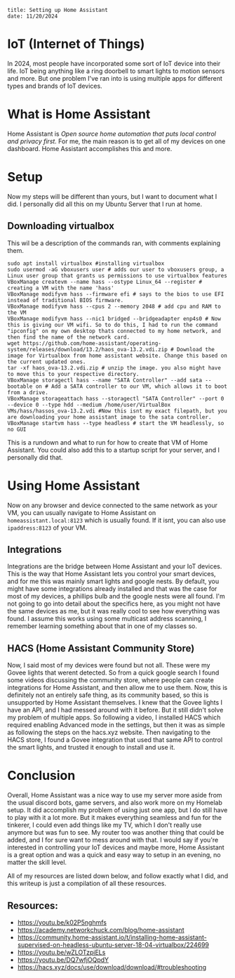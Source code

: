 ```
title: Setting up Home Assistant
date: 11/20/2024

```

# IoT (Internet of Things)

In 2024, most people have incorporated some sort of IoT device into their life. 
IoT being anything like a ring doorbell to smart lights to motion sensors and more.
But one problem I've ran into is using multiple apps for different types and 
brands of IoT devices. 

# What is Home Assistant
Home Assistant is *Open source home automation that puts local control and privacy first.*
For me, the main reason is to get all of my devices on one dashboard.
Home Assistant accomplishes this and more.

# Setup
Now my steps will be different than yours, but I want to document what I did.
I personally did all this on my Ubuntu Server that I run at home.

## Downloading virtualbox
This wil be a description of the commands ran, with comments explaining them.
```
sudo apt install virtualbox #installing virtualbox
sudo usermod -aG vboxusers user # adds our user to vboxusers group, a Linux user group that grants us permissions to use virtualbox features
VBoxManage createvm --name hass --ostype Linux_64 --register # creating a VM with the name 'hass'
VBoxManage modifyvm hass --firmware efi # says to the bios to use EFI instead of traditional BIOS firmware.
VBoxManage modifyvm hass --cpus 2 --memory 2048 # add cpu and RAM to the VM
VBoxManage modifyvm hass --nic1 bridged --bridgeadapter enp4s0 # Now this is giving our VM wifi. So to do this, I had to run the command "ipconfig" on my own desktop thats connected to my home network, and then find the name of the network card.
wget https://github.com/home-assistant/operating-system/releases/download/13.2/haos_ova-13.2.vdi.zip # Download the image for Virtualbox from home assistant website. Change this based on the current updated ones.
tar -xf haos_ova-13.2.vdi.zip # unzip the image. you also might have to move this to your respective directory.
VBoxManage storagectl hass --name "SATA Controller" --add sata --bootable on # Add a SATA controller to our VM, which allows it to boot from a drive.
VBoxManage storageattach hass --storagectl "SATA Controller" --port 0 --device 0 --type hdd --medium /home/user/VirtualBox VMs/hass/hassos_ova-13.2.vdi #Now this isnt my exact filepath, but you are downloading your home assistant image to the sata controller.
VBoxManage startvm hass --type headless # start the VM headlessly, so no GUI
``` 

This is a rundown and what to run for how to create that VM of Home Assistant.
You could also add this to a startup script for your server, and I personally did that.

# Using Home Assistant
Now on any browser and device connected to the same network as your VM, you can usually navigate to Home Assistant on 
``` homeassistant.local:8123 ``` which is usually found. If it isnt, you can also use
``` ipaddress:8123 ``` of your VM.

## Integrations
Integrations are the bridge between Home Assistant and your IoT devices. This is the way that Home Assistant lets you control your 
smart devices, and for me this was mainly smart lights and google nests. By default, you might have some 
integrations already installed and that was the case for most of my devices, a phillips bulb and the google nests were all found.
I'm not going to go into detail about the specifics here, as you might not have the same devices as me, but it was really cool to see how
everything was found. I assume this works using some multicast address scanning, I remember learning something about that in one of my classes so.

## HACS (Home Assistant Community Store)
Now, I said most of my devices were found but not all. These were my Govee lights that werent detected. So from a quick google search I found some videos discussing the
community store, where people can create integrations for Home Assistant, and then allow me to use them. Now, this is definitely not an entirely safe thing, as its community based, so this is unsupported by Home Assistant themselves.
I knew that the Govee lights I have an API, and I had messed around with it before. But it still didn't solve my problem of multiple apps.
So following a video, I installed HACS which required enabling Advanced mode in the settings, but then it was as simple as 
following the steps on the hacs.xyz website. Then navigating to the HACS store, I found a Govee integration that used that same API to control the smart lights, and trusted it enough to install and use it.

# Conclusion
Overall, Home Assistant was a nice way to use my server more aside from the usual discord bots, game servers, and also work more on my Homelab setup.
It did accomplish my problem of using just one app, but I do still have to play with it a lot more. But it makes everything seamless and fun for the tinkerer, I could even add things like my TV, which I don't really use anymore but was fun to see.
My router too was another thing that could be added, and I for sure want to mess around with that. I would say if you're interested in controlling your IoT devices and maybe more, Home Assistant is a great option and was a quick and easy way to setup in an evening, no matter the skill level.

All of my resources are listed down below, and follow exactly what I did, and this writeup is just a compilation of all these resources.


## Resources:
- https://youtu.be/k02P5nghmfs
- https://academy.networkchuck.com/blog/home-assistant
- https://community.home-assistant.io/t/installing-home-assistant-supervised-on-headless-ubuntu-server-18-04-virtualbox/224699
- https://youtu.be/wZLOTzpiELs
- https://youtu.be/DQ7wfjOQpdY
- https://hacs.xyz/docs/use/download/download/#troubleshooting
